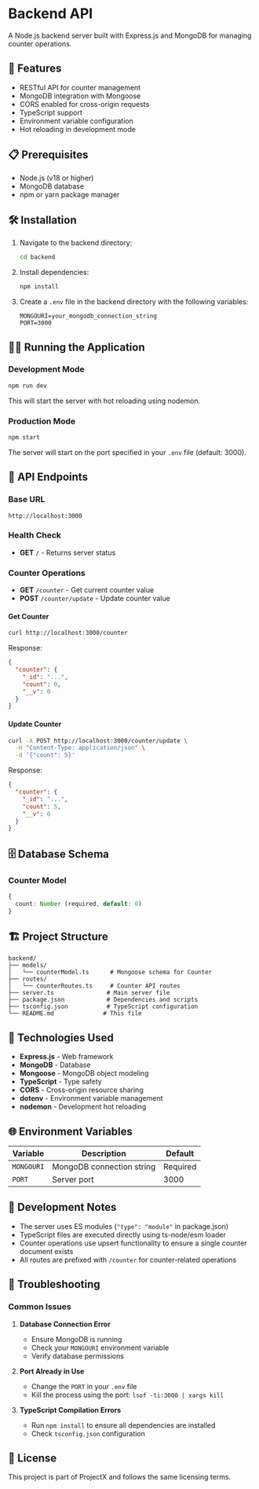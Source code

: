 # Backend API

A Node.js backend server built with Express.js and MongoDB for managing counter operations.

## 🚀 Features

- RESTful API for counter management
- MongoDB integration with Mongoose
- CORS enabled for cross-origin requests
- TypeScript support
- Environment variable configuration
- Hot reloading in development mode

## 📋 Prerequisites

- Node.js (v18 or higher)
- MongoDB database
- npm or yarn package manager

## 🛠️ Installation

1. Navigate to the backend directory:

   ```bash
   cd backend
   ```

2. Install dependencies:

   ```bash
   npm install
   ```

3. Create a `.env` file in the backend directory with the following variables:
   ```env
   MONGOURI=your_mongodb_connection_string
   PORT=3000
   ```

## 🏃‍♂️ Running the Application

### Development Mode

```bash
npm run dev
```

This will start the server with hot reloading using nodemon.

### Production Mode

```bash
npm start
```

The server will start on the port specified in your `.env` file (default: 3000).

## 📡 API Endpoints

### Base URL

```
http://localhost:3000
```

### Health Check

- **GET** `/` - Returns server status

### Counter Operations

- **GET** `/counter` - Get current counter value
- **POST** `/counter/update` - Update counter value

#### Get Counter

```bash
curl http://localhost:3000/counter
```

Response:

```json
{
  "counter": {
    "_id": "...",
    "count": 0,
    "__v": 0
  }
}
```

#### Update Counter

```bash
curl -X POST http://localhost:3000/counter/update \
  -H "Content-Type: application/json" \
  -d '{"count": 5}'
```

Response:

```json
{
  "counter": {
    "_id": "...",
    "count": 5,
    "__v": 0
  }
}
```

## 🗄️ Database Schema

### Counter Model

```typescript
{
  count: Number (required, default: 0)
}
```

## 🏗️ Project Structure

```
backend/
├── models/
│   └── counterModel.ts      # Mongoose schema for Counter
├── routes/
│   └── counterRoutes.ts     # Counter API routes
├── server.ts               # Main server file
├── package.json            # Dependencies and scripts
├── tsconfig.json           # TypeScript configuration
└── README.md              # This file
```

## 🔧 Technologies Used

- **Express.js** - Web framework
- **MongoDB** - Database
- **Mongoose** - MongoDB object modeling
- **TypeScript** - Type safety
- **CORS** - Cross-origin resource sharing
- **dotenv** - Environment variable management
- **nodemon** - Development hot reloading

## 🌐 Environment Variables

| Variable   | Description               | Default  |
| ---------- | ------------------------- | -------- |
| `MONGOURI` | MongoDB connection string | Required |
| `PORT`     | Server port               | 3000     |

## 📝 Development Notes

- The server uses ES modules (`"type": "module"` in package.json)
- TypeScript files are executed directly using ts-node/esm loader
- Counter operations use upsert functionality to ensure a single counter document exists
- All routes are prefixed with `/counter` for counter-related operations

## 🐛 Troubleshooting

### Common Issues

1. **Database Connection Error**

   - Ensure MongoDB is running
   - Check your `MONGOURI` environment variable
   - Verify database permissions

2. **Port Already in Use**

   - Change the `PORT` in your `.env` file
   - Kill the process using the port: `lsof -ti:3000 | xargs kill`

3. **TypeScript Compilation Errors**
   - Run `npm install` to ensure all dependencies are installed
   - Check `tsconfig.json` configuration

## 📄 License

This project is part of ProjectX and follows the same licensing terms.
